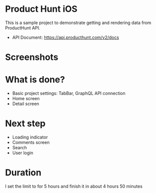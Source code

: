 # Product Hunt iOS
This is a sample project to demonstrate getting and rendering data from ProductHunt API. 

- API Document: https://api.producthunt.com/v2/docs

# Screenshots 

# What is done? 
- Basic project settings: TabBar, GraphQL API connection
- Home screen 
- Detail screen 

# Next step
- Loading indicator 
- Comments screen
- Search 
- User login 

# Duration 
I set the limit to for 5 hours and finish it in about 4 hours 50 minutes
